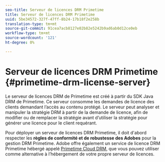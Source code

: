 ```yaml
---
seo-title: Serveur de licences DRM Primetime
title: Serveur de licences DRM Primetime
uuid: 5be34572-327f-47ff-8b24-17b18f2e258b
translation-type: tm+mt
source-git-commit: 91cea7acb8127e02b82e5242b9ad6ab0d12ce0eb
workflow-type: tm+mt
source-wordcount: '121'
ht-degree: 0%

---
```



# Serveur de licences DRM Primetime {#primetime-drm-license-server}

Le serveur de licences DRM de Primetime est créé à partir du SDK Java DRM de Primetime. Ce serveur consomme les demandes de licence des clients demandant l’accès au contenu protégé. Le serveur peut analyser et manipuler la stratégie DRM à partir de la demande de licence, afin de modifier ou de remplacer la stratégie avant d’utiliser la stratégie pour générer une licence pour le client requérant.

Pour déployer un serveur de licences DRM Primetime, il doit d&#39;abord respecter les **règles de conformité et de robustesse des Adobes** pour la gestion DRM Primetime. Adobe offre également un service de licence DRM Primetime hébergé appelé [Primetime Cloud DRM](../cloud-quick-start/whats-included.md), que vous pouvez utiliser comme alternative à l’hébergement de votre propre serveur de licences.
